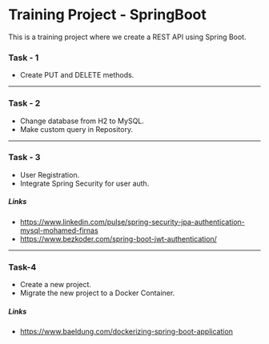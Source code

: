 # Training Project - SpringBoot

This is a training project where we create a REST API using Spring Boot.

### Task - 1 
* Create PUT and DELETE methods.

--- 
### Task - 2
* Change database from H2 to MySQL.
* Make custom query in Repository.

---
### Task - 3
* User Registration.
* Integrate Spring Security for user auth.

##### Links
* https://www.linkedin.com/pulse/spring-security-jpa-authentication-mysql-mohamed-firnas
* https://www.bezkoder.com/spring-boot-jwt-authentication/

---
### Task-4
* Create a new project.
* Migrate the new project to a Docker Container.

##### Links
* https://www.baeldung.com/dockerizing-spring-boot-application